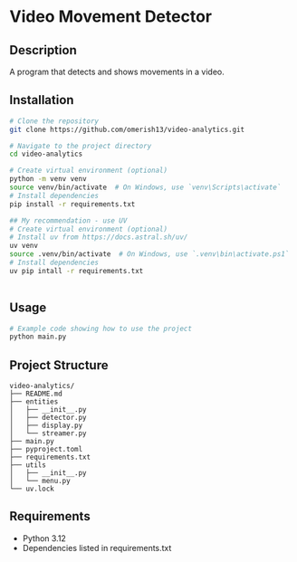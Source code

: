 # Video Movement Detector

## Description
A program that detects and shows movements in a video.

## Installation
```bash
# Clone the repository
git clone https://github.com/omerish13/video-analytics.git

# Navigate to the project directory
cd video-analytics

# Create virtual environment (optional)
python -m venv venv
source venv/bin/activate  # On Windows, use `venv\Scripts\activate`
# Install dependencies
pip install -r requirements.txt 

## My recommendation - use UV
# Create virtual environment (optional)
# Install uv from https://docs.astral.sh/uv/
uv venv
source .venv/bin/activate  # On Windows, use `.venv\bin\activate.ps1`
# Install dependencies
uv pip intall -r requirements.txt
 
```

## Usage
```python
# Example code showing how to use the project
python main.py
```

## Project Structure
```
video-analytics/
├── README.md
├── entities
│   ├── __init__.py
│   ├── detector.py
│   ├── display.py
│   └── streamer.py
├── main.py
├── pyproject.toml
├── requirements.txt
├── utils
│   ├── __init__.py
│   └── menu.py
└── uv.lock
```

## Requirements
- Python 3.12
- Dependencies listed in requirements.txt